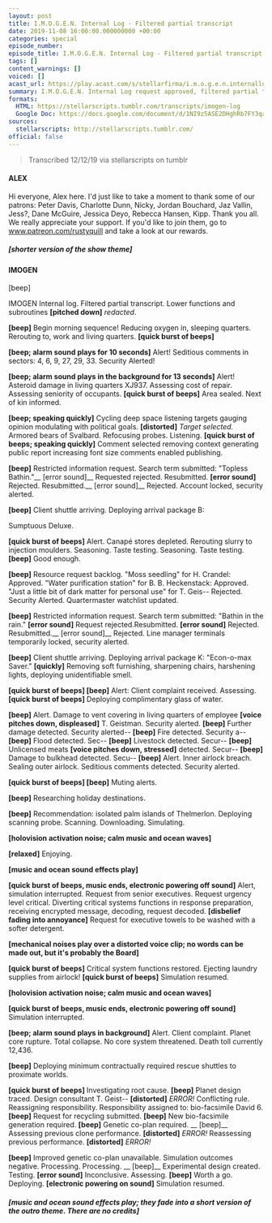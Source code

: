 ```yaml
---
layout: post
title: I.M.O.G.E.N. Internal Log - Filtered partial transcript
date: 2019-11-08 16:00:00.000000000 +00:00
categories: special
episode_number: 
episode_title: I.M.O.G.E.N. Internal Log - Filtered partial transcript
tags: []
content_warnings: []
voiced: []
acast_url: https://play.acast.com/s/stellarfirma/i.m.o.g.e.n.internallog-filteredpartialtranscript
summary: I.M.O.G.E.N. Internal Log request approved, filtered partial transcript provided. <br/><br/>All redactions and amendments must be submitted to the sub-committee for partial transcript redactions (disbanded).
formats:
  HTML: https://stellarscripts.tumblr.com/transcripts/imogen-log
  Google Doc: https://docs.google.com/document/d/1NI9z5ASE2DHghRb7FY3qa9oh7clOqFzoGH-d9pALLJ4/edit
sources:
  stellarscripts: http://stellarscripts.tumblr.com/
official: false
---
```


> Transcribed 12/12/19 via stellarscripts on tumblr

#### ALEX

Hi everyone, Alex here. I'd just like to take a moment to thank some of our patrons: Peter Davis, Charlotte Dunn, Nicky, Jordan Bouchard, Jaz Vallin, Jess?, Dane McGuire, Jessica Deyo, Rebecca Hansen, Kipp. Thank you all. We really appreciate your support. If you'd like to join them, go to www.patreon.com/rustyquill and take a look at our rewards.

##### [shorter version of the show theme]

#### IMOGEN

[beep]

IMOGEN Internal log. Filtered partial transcript. Lower functions and subroutines __[pitched down]__ *redacted*.

__[beep]__ Begin morning sequence! Reducing oxygen in, sleeping quarters. Rerouting to, work and living quarters. __[quick burst of beeps]__

__[beep; alarm sound plays for 10 seconds]__ Alert! Seditious comments in sectors: 4, 6, 9, 27, 29, 33. Security Alerted!

__[beep; alarm sound plays in the background for 13 seconds]__ Alert! Asteroid damage in living quarters XJ937. Assessing cost of repair. Assessing seniority of occupants. __[quick burst of beeps]__ Area sealed. Next of kin informed.

__[beep; speaking quickly]__ Cycling deep space listening targets gauging opinion modulating with political goals. __[distorted]__ *Target selected.* Armored bears of Svalbard. Refocusing probes. Listening. __[quick burst of beeps; speaking quickly]__ Comment selected removing context generating public report increasing font size comments enabled publishing.

__[beep]__ Restricted information request. Search term submitted: "Topless Bathin."__ [error sound]__ Requested rejected. Resubmitted. __[error sound]__ Rejected. Resubmitted.__ [error sound]__ Rejected. Account locked, security alerted.

__[beep]__ Client shuttle arriving. Deploying arrival package B:

Sumptuous Deluxe.

__[quick burst of beeps]__ Alert. Canapé stores depleted. Rerouting slurry to injection moulders. Seasoning. Taste testing. Seasoning. Taste testing. __[beep]__ Good enough.

__[beep]__ Resource request backlog. "Moss seedling" for H. Crandel: Approved. "Water purification station" for B. B. Heckenstack: Approved. "Just a little bit of dark matter for personal use" for T. Geis-- Rejected. Security Alerted. Quartermaster watchlist updated.

__[beep]__ Restricted information request. Search term submitted: "Bathin in the rain." __[error sound]__ Request rejected.Resubmitted. __[error sound]__ Rejected. Resubmitted.__ [error sound]__ Rejected. Line manager terminals temporarily locked, security alerted.

__[beep]__ Client shuttle arriving. Deploying arrival package K: "Econ-o-max Saver." __[quickly]__ Removing soft furnishing, sharpening chairs, harshening lights, deploying unidentifiable smell.

__[quick burst of beeps] [beep]__ Alert: Client complaint received. Assessing.__[quick burst of beeps]__ Deploying complimentary glass of water.

__[beep]__ Alert. Damage to vent covering in living quarters of employee __[voice pitches down, displeased]__ T. Geistman. Security alerted. __[beep]__ Further damage detected. Security alerted-- __[beep]__ Fire detected. Security a-- __[beep]__ Flood detected. Sec-- __[beep]__ Livestock detected. Secur-- __[beep]__ Unlicensed meats __[voice pitches down, stressed]__ detected. Secur-- __[beep]__ Damage to bulkhead detected. Secu-- __[beep]__ Alert. Inner airlock breach. Sealing outer airlock. Seditious comments detected. Security alerted.

__[quick burst of beeps] [beep]__ Muting alerts.

__[beep]__ Researching holiday destinations.

__[beep]__ Recommendation: isolated palm islands of Thelmerlon. Deploying scanning probe. Scanning. Downloading. Simulating.

__[holovision activation noise; calm music and ocean waves]__

__[relaxed]__ Enjoying.

__[music and ocean sound effects play]__

__[quick burst of beeps, music ends, electronic powering off sound]__ Alert, simulation interrupted. Request from senior executives. Request urgency level critical. Diverting critical systems functions in response preparation, receiving encrypted message, decoding, request decoded. __[disbelief fading into annoyance]__ Request for executive towels to be washed with a softer detergent.

__[mechanical noises play over a distorted voice clip; no words can be made out, but it's probably the Board]__

__[quick burst of beeps]__ Critical system functions restored. Ejecting laundry supplies from airlock! __[quick burst of beeps]__ Simulation resumed.

__[holovision activation noise; calm music and ocean waves]__

__[quick burst of beeps, music ends, electronic powering off sound]__ Simulation interrupted.

__[beep; alarm sound plays in background]__ Alert. Client complaint. Planet core rupture. Total collapse. No core system threatened. Death toll currently 12,436.

__[beep]__ Deploying minimum contractually required rescue shuttles to proximate worlds.

__[quick burst of beeps]__ Investigating root cause. __[beep]__ Planet design traced. Design consultant T. Geist-- __[distorted]__ *ERROR!* Conflicting rule. Reassigning responsibility. Responsibility assigned to: bio-facsimile David 6. __[beep]__ Request for recycling submitted. __[beep]__ New bio-facsimile generation required. __[beep]__ Genetic co-plan required. __ [beep]__ Assessing previous clone performance. __[distorted]__ *ERROR!* Reassessing previous performance. __[distorted]__ *ERROR!*

__[beep]__ Improved genetic co-plan unavailable. Simulation outcomes negative. Processing. Processing. __ [beep]__ Experimental design created. Testing. __[error sound]__ Inconclusive. Assessing. __[beep]__ Worth a go. Deploying. __[electronic powering on sound]__ Simulation resumed.

##### [music and ocean sound effects play; they fade into a short version of the outro theme. There are no credits]